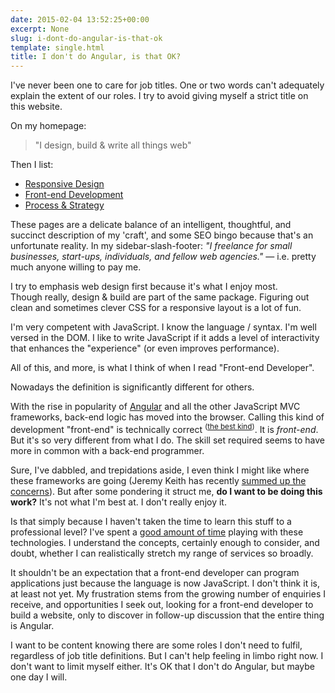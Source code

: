 ```yaml
---
date: 2015-02-04 13:52:25+00:00
excerpt: None
slug: i-dont-do-angular-is-that-ok
template: single.html
title: I don't do Angular, is that OK?
---
```


I've never been one to care for job titles. One or two words can't adequately explain the extent of our roles. I try to avoid giving myself a strict title on this website.

On my homepage:

> "I design, build & write all things web"

Then I list:

* [Responsive Design](/responsive-design/)
* [Front-end Development](/front-end-development/)
* [Process & Strategy](/process-and-strategy/)

These pages are a delicate balance of an intelligent, thoughtful, and succinct description of my 'craft', and some SEO bingo because that's an unfortunate reality. In my sidebar-slash-footer:
<em class="p--light">"I freelance for small businesses, start-ups, individuals, and fellow web agencies."</em>
 — i.e. pretty much anyone willing to pay me.

I try to emphasis web design first because it's what I enjoy most. Though really, design & build are part of the same package. Figuring out clean and sometimes clever CSS for a responsive layout is a lot of fun.

I'm very competent with JavaScript. I know the language / syntax. I'm well versed in the DOM. I like to write JavaScript if it adds a level of interactivity that enhances the "experience" (or even improves performance).

All of this, and more, is what I think of when I read "Front-end Developer".

Nowadays the definition is significantly different for others.

With the rise in popularity of [Angular](https://angularjs.org/) and all the other JavaScript MVC frameworks, back-end logic has moved into the browser. Calling this kind of development "front-end" is technically correct <sup>([the best kind](https://www.youtube.com/watch?v=hou0lU8WMgo))</sup>. It is _front-end_. But it's so very different from what I do. The skill set required seems to have more in common with a back-end programmer.

Sure, I've dabbled, and trepidations aside, I even think I might like where these frameworks are going (Jeremy Keith has recently [summed up the concerns](https://adactio.com/journal/8245)). But after some pondering it struct me, **do I want to be doing this work?** It's not what I'm best at. I don't really enjoy it.

Is that simply because I haven't taken the time to learn this stuff to a professional level? I've spent a [good amount of time](/2013/04/25/ember-data-and-mongodb/) playing with these technologies. I understand the concepts, certainly enough to consider, and doubt, whether I can realistically stretch my range of services so broadly.

It shouldn't be an expectation that a front-end developer can program applications just because the language is now JavaScript. I don't think it is, at least not yet. My frustration stems from the growing number of enquiries I receive, and opportunities I seek out, looking for a front-end developer to build a website, only to discover in follow-up discussion that the entire thing is Angular.

I want to be content knowing there are some roles I don't need to fulfil, regardless of job title definitions. But I can't help feeling in limbo right now. I don't want to limit myself either. It's OK that I don't do Angular, but maybe one day I will.
